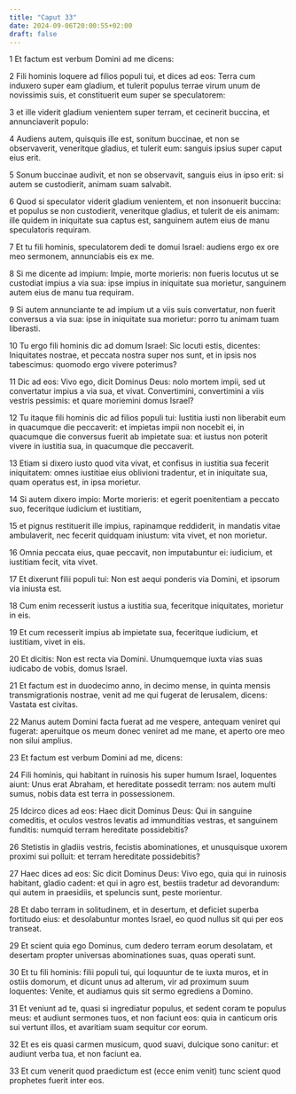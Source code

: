 ```yaml
---
title: "Caput 33"
date: 2024-09-06T20:00:55+02:00
draft: false
---
```



1 Et factum est verbum Domini ad me dicens:

2 Fili hominis loquere ad filios populi tui, et dices ad eos: Terra cum induxero super eam gladium, et tulerit populus terrae virum unum de novissimis suis, et constituerit eum super se speculatorem:

3 et ille viderit gladium venientem super terram, et cecinerit buccina, et annunciaverit populo:

4 Audiens autem, quisquis ille est, sonitum buccinae, et non se observaverit, veneritque gladius, et tulerit eum: sanguis ipsius super caput eius erit.

5 Sonum buccinae audivit, et non se observavit, sanguis eius in ipso erit: si autem se custodierit, animam suam salvabit.

6 Quod si speculator viderit gladium venientem, et non insonuerit buccina: et populus se non custodierit, veneritque gladius, et tulerit de eis animam: ille quidem in iniquitate sua captus est, sanguinem autem eius de manu speculatoris requiram.

7 Et tu fili hominis, speculatorem dedi te domui Israel: audiens ergo ex ore meo sermonem, annunciabis eis ex me.

8 Si me dicente ad impium: Impie, morte morieris: non fueris locutus ut se custodiat impius a via sua: ipse impius in iniquitate sua morietur, sanguinem autem eius de manu tua requiram.

9 Si autem annunciante te ad impium ut a viis suis convertatur, non fuerit conversus a via sua: ipse in iniquitate sua morietur: porro tu animam tuam liberasti.

10 Tu ergo fili hominis dic ad domum Israel: Sic locuti estis, dicentes: Iniquitates nostrae, et peccata nostra super nos sunt, et in ipsis nos tabescimus: quomodo ergo vivere poterimus?

11 Dic ad eos: Vivo ego, dicit Dominus Deus: nolo mortem impii, sed ut convertatur impius a via sua, et vivat. Convertimini, convertimini a viis vestris pessimis: et quare moriemini domus Israel?

12 Tu itaque fili hominis dic ad filios populi tui: Iustitia iusti non liberabit eum in quacumque die peccaverit: et impietas impii non nocebit ei, in quacumque die conversus fuerit ab impietate sua: et iustus non poterit vivere in iustitia sua, in quacumque die peccaverit.

13 Etiam si dixero iusto quod vita vivat, et confisus in iustitia sua fecerit iniquitatem: omnes iustitiae eius oblivioni tradentur, et in iniquitate sua, quam operatus est, in ipsa morietur.

14 Si autem dixero impio: Morte morieris: et egerit poenitentiam a peccato suo, feceritque iudicium et iustitiam,

15 et pignus restituerit ille impius, rapinamque reddiderit, in mandatis vitae ambulaverit, nec fecerit quidquam iniustum: vita vivet, et non morietur.

16 Omnia peccata eius, quae peccavit, non imputabuntur ei: iudicium, et iustitiam fecit, vita vivet.

17 Et dixerunt filii populi tui: Non est aequi ponderis via Domini, et ipsorum via iniusta est.

18 Cum enim recesserit iustus a iustitia sua, feceritque iniquitates, morietur in eis.

19 Et cum recesserit impius ab impietate sua, feceritque iudicium, et iustitiam, vivet in eis.

20 Et dicitis: Non est recta via Domini. Unumquemque iuxta vias suas iudicabo de vobis, domus Israel.

21 Et factum est in duodecimo anno, in decimo mense, in quinta mensis transmigrationis nostrae, venit ad me qui fugerat de Ierusalem, dicens: Vastata est civitas.

22 Manus autem Domini facta fuerat ad me vespere, antequam veniret qui fugerat: aperuitque os meum donec veniret ad me mane, et aperto ore meo non silui amplius.

23 Et factum est verbum Domini ad me, dicens:

24 Fili hominis, qui habitant in ruinosis his super humum Israel, loquentes aiunt: Unus erat Abraham, et hereditate possedit terram: nos autem multi sumus, nobis data est terra in possessionem.

25 Idcirco dices ad eos: Haec dicit Dominus Deus: Qui in sanguine comeditis, et oculos vestros levatis ad immunditias vestras, et sanguinem funditis: numquid terram hereditate possidebitis?

26 Stetistis in gladiis vestris, fecistis abominationes, et unusquisque uxorem proximi sui polluit: et terram hereditate possidebitis?

27 Haec dices ad eos: Sic dicit Dominus Deus: Vivo ego, quia qui in ruinosis habitant, gladio cadent: et qui in agro est, bestiis tradetur ad devorandum: qui autem in praesidiis, et speluncis sunt, peste morientur.

28 Et dabo terram in solitudinem, et in desertum, et deficiet superba fortitudo eius: et desolabuntur montes Israel, eo quod nullus sit qui per eos transeat.

29 Et scient quia ego Dominus, cum dedero terram eorum desolatam, et desertam propter universas abominationes suas, quas operati sunt.

30 Et tu fili hominis: filii populi tui, qui loquuntur de te iuxta muros, et in ostiis domorum, et dicunt unus ad alterum, vir ad proximum suum loquentes: Venite, et audiamus quis sit sermo egrediens a Domino.

31 Et veniunt ad te, quasi si ingrediatur populus, et sedent coram te populus meus: et audiunt sermones tuos, et non faciunt eos: quia in canticum oris sui vertunt illos, et avaritiam suam sequitur cor eorum.

32 Et es eis quasi carmen musicum, quod suavi, dulcique sono canitur: et audiunt verba tua, et non faciunt ea.

33 Et cum venerit quod praedictum est (ecce enim venit) tunc scient quod prophetes fuerit inter eos.


